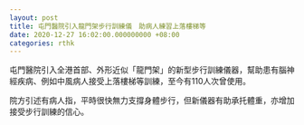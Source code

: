 ```yaml
---
layout: post
title: 屯門醫院引入龍門架步行訓練儀　助病人練習上落樓梯等
date: 2020-12-27 16:02:00.000000000 +08:00
categories: rthk
---
```


屯門醫院引入全港首部、外形近似「龍門架」的新型步行訓練儀器，幫助患有腦神經疾病、例如中風病人接受上落樓梯等訓練，至今有110人次曾使用。

院方引述有病人指，平時很快無力支撐身體步行，但新儀器有助承托體重，亦增加接受步行訓練的信心。
